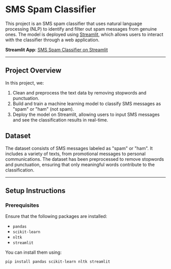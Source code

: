 # SMS Spam Classifier

This project is an SMS spam classifier that uses natural language processing (NLP) to identify and filter out spam messages from genuine ones. The model is deployed using [Streamlit](https://streamlit.io/), which allows users to interact with the classifier through a web application.

**Streamlit App**: [SMS Spam Classifier on Streamlit](https://spam-sms-classifier-anubhav.streamlit.app/)

---

## Project Overview

In this project, we:
1. Clean and preprocess the text data by removing stopwords and punctuation.
2. Build and train a machine learning model to classify SMS messages as "spam" or "ham" (not spam).
3. Deploy the model on Streamlit, allowing users to input SMS messages and see the classification results in real-time.

## Dataset

The dataset consists of SMS messages labeled as "spam" or "ham". It includes a variety of texts, from promotional messages to personal communications. The dataset has been preprocessed to remove stopwords and punctuation, ensuring that only meaningful words contribute to the classification.

---

## Setup Instructions

### Prerequisites

Ensure that the following packages are installed:
- `pandas`
- `scikit-learn`
- `nltk`
- `streamlit`

You can install them using:
```bash
pip install pandas scikit-learn nltk streamlit
